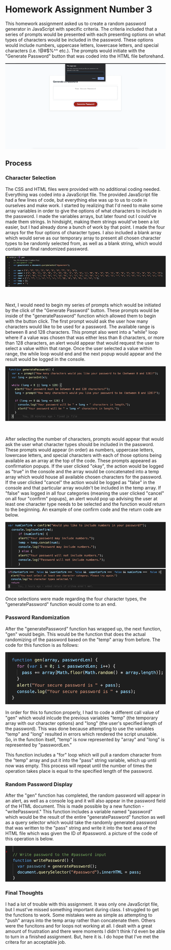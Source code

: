 # Homework Assignment Number 3
This homework assignment asked us to create a random password generator in JavaScript with specific criteria. The criteria included that a series of prompts would be presented with each presenting options on what types of characters would be included in the password. These options would include numbers, uppercase letters, lowercase letters, and special characters (i.e. !@#$%^^ etc.). The prompts would initiate with the "Generate Password" button that was coded into the HTML file beforehand. 

![](assets/Screen%20Shot%202020-07-11%20at%207.58.05%20PM.png)

## Process

### Character Selection

The CSS and HTML files were provided with no additional coding needed. Everything was coded into a JavaScript file. The provided JavaScript file had a few lines of code, but everything else was up to us to code in ourselves and make work. I started by realizing that I'd need to make some array variables in order to give the options of what characters to include in the password. I made the variables arrays, but later found out I could've made them strings. In hindsight, making them strings would've been a lot easier, but I had already done a bunch of work by that point. I made the four arrays for the four options of character types. I also included a blank array which would serve as our temporary array to present all chosen character types to be randomly selected from, as well as a blank string, which would contain our final randomized password. 

![](assets/Screen%20Shot%202020-07-11%20at%208.03.50%20PM.png)


</br>

Next, I would need to begin my series of prompts which would be initiated by the click of the "Generate Password" button. These prompts would be inside of the "generatePassword" function which allowed them to begin with the button click. The first prompt would ask the user how many characters would like to be used for a password. The available range is between 8 and 128 characters. This prompt also went into a "while" loop where if a value was chosen that was either less than 8 characters, or more than 128 characters, an alert would appear that would request the user to select a value within that range. Once the user selected a value within range, the while loop would end and the next popup would appear and the result would be logged in the console.

![](assets/Screen%20Shot%202020-07-11%20at%208.15.32%20PM.png)

</br>

After selecting the number of characters, prompts would appear that would ask the user what character types should be included in the password. These prompts would appear (in order) as numbers, uppercase letters, lowercase letters, and special characters with each of those options being available as an array at the top of the code. These prompts appeared as confirmation popups. If the user clicked "okay", the action would be logged as "true" in the console and the array would be concatenated into a temp array which would house all available chosen characters for the password. If the user clicked "cancel" the action would be logged as "false" in the console and that particular array wouldn't be included in the temp array. If "false" was logged in all four categories (meaning the user clicked "cancel" on all four "confirm" popups), an alert would pop up advising the user at least one character type needs to be selected and the function would return to the beginning. An example of one confirm code and the return code are below.

![](assets/Screen%20Shot%202020-07-11%20at%208.28.44%20PM.png)
</br>
![](assets/Screen%20Shot%202020-07-11%20at%208.28.55%20PM.png)

Once selections were made regarding the four character types, the "generatePassword" function would come to an end. 

### Password Randomization
After the "generatePassword" function has wrapped up, the next function, "gen" would begin. This would be the function that does the actual randomizing of the password based on the "temp" array from before. The code for this function is as follows:

![](assets/Screen%20Shot%202020-07-11%20at%208.38.43%20PM.png)

In order for this to function properly, I had to code a different call value of "gen" which would inlcude the previous variables "temp" (the temporary array with our character options) and "long" (the user's specified length of the password). This was done because attempting to use the variables "temp" and "long" resulted in errors which rendered the script unusable. So, in the function itself, "temp" is now represented by "array" and "long" is represented by "passwordLen."

This function includes a "for" loop which will pull a random character from the "temp" array and put it into the "pass" string variable, which up until now was empty. This process will repeat until the number of times the operation takes place is equal to the specified length of the password. 

### Random Password Display

After the "gen" function has completed, the random password will appear in an alert, as well as a console log and it will also appear in the password field of the HTML document. This is made possible by a new function - "writePassword." This function includes a variable named "password" which would be the result of the entire "generatePassword" function as well as a query selector which would take the randomly generated password that was written to the "pass" string and write it into the text area of the HTML file which was given the ID of #password. a picture of the code of this operation is below.

![](assets/Screen%20Shot%202020-07-11%20at%208.55.21%20PM.png)

### Final Thoughts

I had a lot of trouble with this assignment. It was only one JavaScript file, but I must've missed something important during class. I struggled to get the functions to work. Some mistakes were as simple as attempting to "push" arrays into the temp array rather than concatenate them. Others were the funcitons and for loops not working at all. I dealt with a great amount of frustration and there were moments I didn't think I'd even be able to turn in a finished assignment. But, here it is. I do hope that I've met the critera for an acceptable job. 